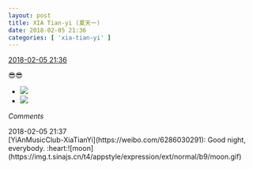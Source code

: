 ```yaml
---
layout: post
title: XIA Tian-yi (夏天一)
date: 2018-02-05 21:36
categories: [ 'xia-tian-yi' ]
---
```


<div class="weibo-info">
  <a href="https://weibo.com/6286030291/G1KHQ9y5s">2018-02-05 21:36</a>
</div>

😎😎

<!-- more -->

<ul class="weibo-pic-list-1">
  <li class="weibo-pic">
    <a href="https://wx3.sinaimg.cn/mw690/006RpxDlgy1fo5wd4vj0cj30v80v84qp.jpg"><img src="https://wx3.sinaimg.cn/thumb150/006RpxDlgy1fo5wd4vj0cj30v80v84qp.jpg"/></a>
  </li>
  <li class="weibo-pic">
    <a href="https://wx1.sinaimg.cn/mw690/006RpxDlgy1fo5wd3jr54j30v80v81kx.jpg"><img src="https://wx1.sinaimg.cn/thumb150/006RpxDlgy1fo5wd3jr54j30v80v81kx.jpg"/></a>
  </li>
</ul>

*Comments*

<div class="weibo-info">2018-02-05 21:37</div>
[YiAnMusicClub-XiaTianYi](https://weibo.com/6286030291): Good night, everybody. :heart:![moon](https://img.t.sinajs.cn/t4/appstyle/expression/ext/normal/b9/moon.gif)
